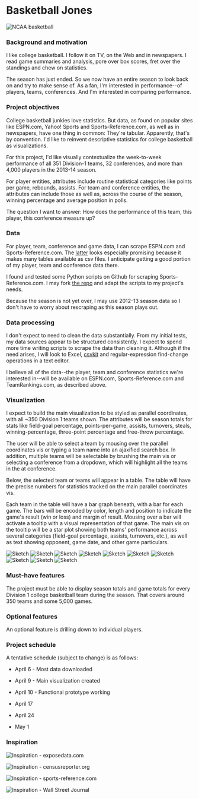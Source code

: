 # Basketball Jones
![NCAA basketball](images/ncaa-bb.jpg)
### Background and motivation
I like college basketball. I follow it on TV, on the Web and in newspapers. I read game summaries and analysis, pore over box scores, fret over the standings and chew on statistics. 

The season has just ended. So we now have an entire season to look back on and try to make sense of. As a fan, I'm interested in performance--of players, teams, conferences. And I'm interested in comparing performance.


### Project objectives
College basketball junkies love statistics. But data, as found on popular sites like ESPN.com, Yahoo! Sports and Sports-Reference.com, as well as in newspapers, have one thing in common: They're tabular. Apparently, that's by convention. I'd like to reinvent descriptive statistics for college basketball as visualizations.

For this project, I'd like visually contextualize the week-to-week performance of all 351 Division-1 teams, 32 conferences, and more than 4,000 players in the 2013-14 season. 

For player entities, attributes include routine statistical categories like points per game, rebounds, assists. For team and conference entities, the attributes can include those as well as, across the course of the season, winning percentage and average position in polls. 

The question I want to answer: How does the performance of this team, this player, this conference measure up?


### Data
For player, team, conference and game data, I can scrape ESPN.com and Sports-Reference.com. The [latter](http://www.sports-reference.com/cbb/schools/) looks especially promising because it makes many tables available as csv files. I anticipate getting a good portion of my player, team and conference data there. 

I found and tested some Python scripts on Github for scraping Sports-Reference.com. I may fork [the repo](https://github.com/yankovai/College-Basketball-Prediction) and adapt the scripts to my project's needs.

Because the season is not yet over, I may use 2012-13 season data so I don't have to worry about rescraping as this season plays out.

### Data processing
I don't expect to need to clean the data substantially. From my initial tests, my data sources appear to be structured consistently. I expect to spend more time writing scripts to scrape the data than cleaning it. Although if the need arises, I will look to Excel, [csvkit](http://csvkit.readthedocs.org/en/latest/) and regular-expression find-change operations in a text editor.

I believe all of the data--the player, team and conference statistics we're interested in--will be available on ESPN.com, Sports-Reference.com and TeamRankings.com, as described above. 

### Visualization

I expect to build the main visualization to be styled as parallel coordinates, with all ~350 Division 1 teams shown. The attributes will be season totals for stats like field-goal percentage, points-per-game, assists, turnovers, steals, winning-percentage, three-point percentage and free-throw percentage.

The user will be able to select a team by mousing over the parallel coordinates vis or typing a team name into an ajaxified search box. In addition, multiple teams will be selectable by brushing the main vis or selecting a conference from a dropdown, which will highlight all the teams in the at conference.

Below, the selected team or teams will appear in a table. The table will have the precise numbers for statistics tracked on the main parallel coordinates vis. 

Each team in the table will have a bar graph beneath, with a bar for each game. The bars will be encoded by color, length and position to indicate the game's result (win or loss) and margin of result. Mousing over a bar will activate a tooltip with a visual representation of that game. The main vis on the tooltip will be a star plot showing both teams' performance across several categories (field-goal percentage, assists, turnovers, etc.), as well as text showing opponent, game date, and other game particulars.

![Sketch](images/10-sketch.jpg)
![Sketch](images/01-sketch.jpg)
![Sketch](images/02-sketch.jpg)
![Sketch](images/03-sketch.jpg)
![Sketch](images/04-sketch.jpg)
![Sketch](images/05-sketch.jpg)
![Sketch](images/06-sketch.jpg)
![Sketch](images/07-sketch.jpg)
![Sketch](images/08-sketch.jpg)
![Sketch](images/09-sketch.jpg)


### Must-have features
The project must be able to display season totals and game totals for every Division 1 college basketball team during the season. That covers around 350 teams and some 5,000 games.

### Optional features
An optional feature is drilling down to individual players. 

### Project schedule
A tentative schedule (subject to change) is as follows:
* April 6 - Most data downloaded 

* April 9 - Main visualization created

* April 10 - Functional prototype working

* April 17

* April 24

* May 1

### Inspiration
![Inspiration - exposedata.com](images/01-inspiration.png)


![Inspiration - censusreporter.org](images/02-inspiration.png)


![Inspiration - sports-reference.com](images/03-inspiration.png)


![Inspiration - Wall Street Journal](images/04-inspiration.jpg)


